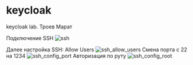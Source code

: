 # keycloak
keycloak lab. Троев Марат

Подключение SSH
![ssh](https://github.com/strafegoddd/keycloak/assets/118107526/05eae939-5072-41c7-858a-b09d07015619)

Далее настройка SSH:
Allow Users
![ssh_allow_users](https://github.com/strafegoddd/keycloak/assets/118107526/1f1755d1-489e-4f8e-8cfb-b07449c233f4)
Смена порта с 22 на 1234
![ssh_config_port](https://github.com/strafegoddd/keycloak/assets/118107526/5cb9ddae-9558-494e-b90d-d39c33b8d7bf)
Авторизация по руту
![ssh_config_root](https://github.com/strafegoddd/keycloak/assets/118107526/abc0d972-7360-42f0-b7af-7d1dc71ed4e9)

